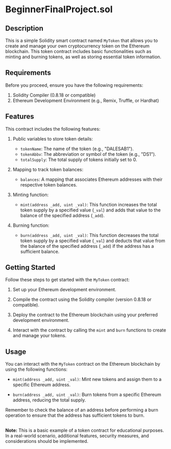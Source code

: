 # BeginnerFinalProject.sol

## Description
This is a simple Solidity smart contract named `MyToken` that allows you to create and manage your own cryptocurrency token on the Ethereum blockchain. This token contract includes basic functionalities such as minting and burning tokens, as well as storing essential token information.

## Requirements
Before you proceed, ensure you have the following requirements:

1. Solidity Compiler (0.8.18 or compatible)
2. Ethereum Development Environment (e.g., Remix, Truffle, or Hardhat)

## Features
This contract includes the following features:

1. Public variables to store token details:
   - `tokenName`: The name of the token (e.g., "DALESAB1").
   - `tokenAbbv`: The abbreviation or symbol of the token (e.g., "DS1").
   - `totalSupply`: The total supply of tokens initially set to 0.

2. Mapping to track token balances:
   - `balances`: A mapping that associates Ethereum addresses with their respective token balances.

3. Minting function:
   - `mint(address _add, uint _val)`: This function increases the total token supply by a specified value (`_val`) and adds that value to the balance of the specified address (`_add`).

4. Burning function:
   - `burn(address _add, uint _val)`: This function decreases the total token supply by a specified value (`_val`) and deducts that value from the balance of the specified address (`_add`) if the address has a sufficient balance.

## Getting Started
Follow these steps to get started with the `MyToken` contract:

1. Set up your Ethereum development environment.

2. Compile the contract using the Solidity compiler (version 0.8.18 or compatible).

3. Deploy the contract to the Ethereum blockchain using your preferred development environment.

4. Interact with the contract by calling the `mint` and `burn` functions to create and manage your tokens.

## Usage
You can interact with the `MyToken` contract on the Ethereum blockchain by using the following functions:

- `mint(address _add, uint _val)`: Mint new tokens and assign them to a specific Ethereum address.

- `burn(address _add, uint _val)`: Burn tokens from a specific Ethereum address, reducing the total supply.

Remember to check the balance of an address before performing a burn operation to ensure that the address has sufficient tokens to burn.

##
**Note:** This is a basic example of a token contract for educational purposes. In a real-world scenario, additional features, security measures, and considerations should be implemented.
